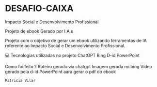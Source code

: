 # DESAFIO-CAIXA
Impacto Social e Desenvolvimento Profissional

Projeto de ebook Gerado por I.A.s

Projeto com o objetivo de gerar um ebook utilizando ferramentas de IA referente ao Impacto Social e Desenvolvimento Profissional.


💻 Tecnologias utilizadas no projeto
ChatGPT
Bing
D-id
PowerPoint

Como foi feito ?
Roteiro gerado via chatgpt
Imagem gerada no bing
Vídeo gerado pela d-id
PowerPoint aara gerar o pdf do ebook


    Patricia Vilar

